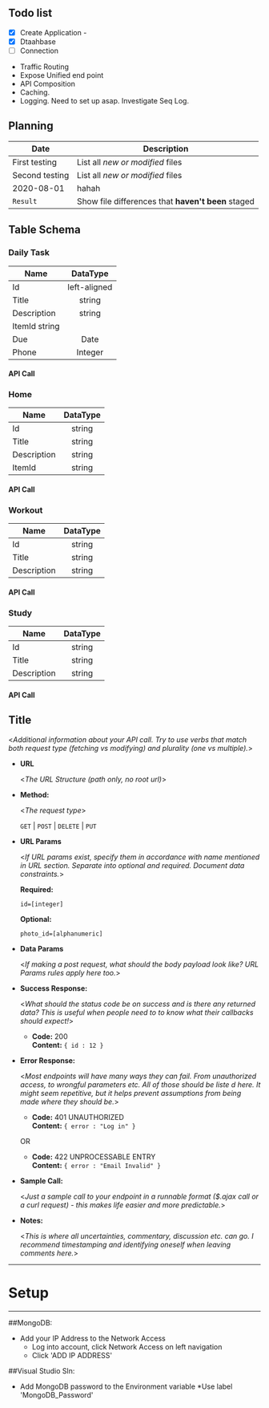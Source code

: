 
## Todo list
 * [x] Create Application -
 * [x] Dtaahbase
 * [ ] Connection
* Traffic Routing
* Expose Unified end point
* API Composition
* Caching.
* Logging.
Need to set up asap. Investigate Seq Log.


## Planning
| Date | Description |
| --- | --- |
| First testing | List all *new or modified* files |
| Second testing | List all *new or modified* files |
| 2020-08-01 | hahah |
| `Result` | Show file differences that **haven't been** staged |



## Table Schema


### Daily Task
| Name    | DataType       |
|----------|:-------------:|
|    Id    |  left-aligned  |
|    Title      |    string |
|    Description |   string |
|ItemId         string      |
|Due       |      Date      |
|  Phone  |   Integer      |
#### API Call

### Home
| Name    | DataType       |
|----------|:-------------:|
|    Id        |  string   |
|    Title     |    string |
|    Description |  string |
|ItemId     |  string   |
#### API Call

### Workout
| Name    | DataType       |
|----------|:-------------:|
|    Id    |   string     |
|    Title      |    string |
|    Description |   string |
#### API Call

### Study
| Name    | DataType       |
|----------|:-------------:|
|    Id        |  string |
|    Title      |    string |
|    Description |   string |
#### API Call





**Title**
----
  <_Additional information about your API call. Try to use verbs that match both request type (fetching vs modifying) and plurality (one vs multiple)._>

* **URL**

  <_The URL Structure (path only, no root url)_>

* **Method:**
  
  <_The request type_>

  `GET` | `POST` | `DELETE` | `PUT`
  
*  **URL Params**

   <_If URL params exist, specify them in accordance with name mentioned in URL section. Separate into optional and required. Document data constraints._> 

   **Required:**
 
   `id=[integer]`

   **Optional:**
 
   `photo_id=[alphanumeric]`

* **Data Params**

  <_If making a post request, what should the body payload look like? URL Params rules apply here too._>

* **Success Response:**
  
  <_What should the status code be on success and is there any returned data? This is useful when people need to to know what their callbacks should expect!_>

  * **Code:** 200 <br />
    **Content:** `{ id : 12 }`
 
* **Error Response:**

  <_Most endpoints will have many ways they can fail. From unauthorized access, to wrongful parameters etc. All of those should be liste d here. It might seem repetitive, but it helps prevent assumptions from being made where they should be._>

  * **Code:** 401 UNAUTHORIZED <br />
    **Content:** `{ error : "Log in" }`

  OR

  * **Code:** 422 UNPROCESSABLE ENTRY <br />
    **Content:** `{ error : "Email Invalid" }`

* **Sample Call:**

  <_Just a sample call to your endpoint in a runnable format ($.ajax call or a curl request) - this makes life easier and more predictable._> 

* **Notes:**

  <_This is where all uncertainties, commentary, discussion etc. can go. I recommend timestamping and identifying oneself when leaving comments here._> 
----


# Setup
----
##MongoDB:
- Add your IP Address to the Network Access
  * Log into account, click Network Access on left navigation
  * Click 'ADD IP ADDRESS'
  
##Visual Studio Sln:
- Add MongoDB password to the Environment variable
 *Use label 'MongoDB_Password'
